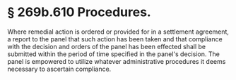 # § 269b.610   Procedures.

Where remedial action is ordered or provided for in a settlement agreement, a report to the panel that such action has been taken and that compliance with the decision and orders of the panel has been effected shall be submitted within the period of time specified in the panel's decision. The panel is empowered to utilize whatever administrative procedures it deems necessary to ascertain compliance. 




